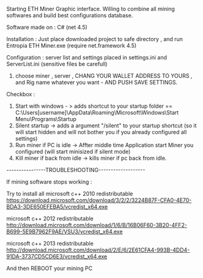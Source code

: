 Starting ETH Miner Graphic interface.
Willing to combine all mining softwares and build best configurations database.

Software made on : C# (net 4.5)

Installation :
Just place downloaded project to safe directory , and run Entropia ETH Miner.exe (require net.framework 4.5)

Configuration :
server list and settings placed in settings.ini and ServerList.ini (sensitive files be carefull)

1. choose miner , server , CHANG YOUR WALLET ADDRESS TO YOURS , and Rig name whatever you want - AND PUSH SAVE SETTINGS.

Checkbox : 
1. Start with windows - > adds shortcut to your startup folder  == C:\Users\[username]\AppData\Roaming\Microsoft\Windows\Start Menu\Programs\Startup
2. Silent startup -> adds a argument "/silent" to your startup shortcut (so it will start hidden and will not bother you if you already configured all settings)
3. Run miner if PC is idle ->  Affter middle time Application start Miner you configured (will start minisized if silent mode)
4. Kill miner if back from idle -> kills miner if pc back from idle.


----------------TROUBLESHOOTING-------------------

If mining software stops working :


Try to install all
microsoft c++ 2010 redistributable
https://download.microsoft.com/download/3/2/2/3224B87F-CFA0-4E70-BDA3-3DE650EFEBA5/vcredist_x64.exe

microsoft c++ 2012 redistributable
http://download.microsoft.com/download/1/6/B/16B06F60-3B20-4FF2-B699-5E9B7962F9AE/VSU3/vcredist_x64.exe

microsoft c++ 2013 redistributable
http://download.microsoft.com/download/2/E/6/2E61CFA4-993B-4DD4-91DA-3737CD5CD6E3/vcredist_x64.exe


And then REBOOT your mining PC